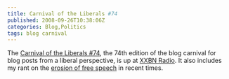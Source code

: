 ```yaml
---
title: Carnival of the Liberals #74
published: 2008-09-26T10:38:06Z
categories: Blog,Politics
tags: blog carnival
---
```


The <a href="http://xxbnradio.blogspot.com/2008/09/carnival-of-liberals-74.html">Carnival of the Liberals #74</a>, the 74th edition of the blog carnival for blog posts from a liberal perspective, is up at <a href="http://xxbnradio.blogspot.com/">XXBN Radio</a>.  It also includes my rant on the <a href="/2008/09/a-downward-trend-for-free-speech/">erosion of free speech</a> in recent times.

